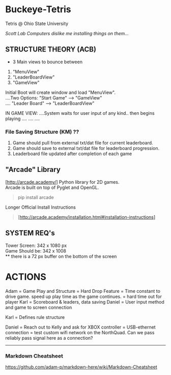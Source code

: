 # Buckeye-Tetris
Tetris @ Ohio State University

*Scott Lab Computers dislike me installing things on them...*

## STRUCTURE THEORY (ACB)

- 3 Main views to bounce between  
1. "MenuView"  
2. "LeaderBoardView"  
3. "GameView"  

Initial Boot will create window and load "MenuView".  
....Two Options: "Start Game"    --> "GameView"  
....             "Leader Board"  --> "LeaderBoardView"  

IN GAME VIEW:
....System waits for user input of any kind.. then begins playing
....
....
....

### File Saving Structure (KM) ??  
1. Game should pull from external txt/dat file for current leaderboard.  
2. Game should save to external txt/dat file for leaderboard progression.  
3. Leaderboard file updated after completion of each game  




## "Arcade" Library
[http://arcade.academy/]
Python library for 2D games.  
Arcade is built on top of Pyglet and OpenGL.  

> pip install arcade

Longer Official Install Instructions
> [http://arcade.academy/installation.html#installation-instructions]



## SYSTEM REQ's

Tower Screen:     342 x 1080 px  
Game Should be:   342 x 1008  
** there is a 72 px buffer on the bottom of the screen  


# ACTIONS
Adam = Game Play and Structure
     = Hard Drop Feature
     = Time constant to drive game. speed up play time as the game continues.
     = hard time out for player
Karl = Scoreboard & leaders, data saving
Daniel = User input method and game to screen connection

Karl = Defines rule structure

Daniel = Reach out to Kelly and ask for XBOX controller
       = USB-ethernet connection
       = test custom wifi network on the NorthQuad. Can we pass reliably pass signal here as a connection?
       
-----------------------------------------------  
### Markdown Cheatsheet
https://github.com/adam-p/markdown-here/wiki/Markdown-Cheatsheet

